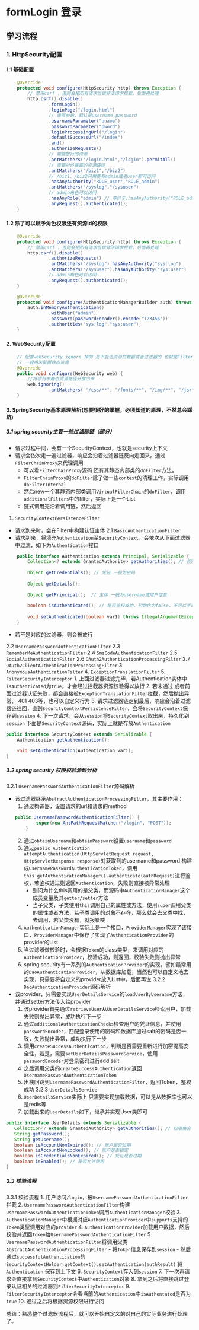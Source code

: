 # formLogin 登录

## 学习流程

### 1. HttpSecurity配置
#### 1.1 基础配置
```java
    @Override
    protected void configure(HttpSecurity http) throws Exception {
        // 禁用csrf ，否则会把所有请求当做非法请求拦截，后面再处理
        http.csrf().disable()
                .formLogin()
                .loginPage("/login.html")
                // 重写参数，默认是username,password
                .usernameParameter("uname")
                .passwordParameter("pword")
                .loginProcessingUrl("/login")
                .defaultSuccessUrl("/index")
                .and()
                .authorizeRequests()
                // 需要放行的资源
                .antMatchers("/login.html","/login").permitAll()
                // 需要对外暴露的资源路径
                .antMatchers("/biz1","/biz2")
                // /biz1、/biz2只需要有admin或者user都可访问
                .hasAnyAuthority("ROLE_user","ROLE_admin")
                .antMatchers("/syslog","/sysuser")
                // admin角色可以访问
                .hasAnyRole("admin") // 等价于.hasAnyAuthority("ROLE_admin")
                .anyRequest().authenticated();
    }
```
#### 1.2 除了可以赋予角色权限还有资源id的权限
```java
    @Override
    protected void configure(HttpSecurity http) throws Exception {
        // 禁用csrf ，否则会把所有请求当做非法请求拦截，后面再处理
        http.csrf().disable()
                .authorizeRequests()
                .antMatchers("/syslog").hasAnyAuthority("sys:log")
                .antMatchers("/sysuser").hasAnyAuthority("sys:user")
                // admin角色可以访问
                .anyRequest().authenticated();
    }

    @Override
    protected void configure(AuthenticationManagerBuilder auth) throws Exception {
        auth.inMemoryAuthentication()
                .withUser("admin")
                .password(passwordEncoder().encode("123456"))
                .authorities("sys:log","sys:user");
    }
```
#### 2. WebSecurity配置
```java
    // 配置webSecurity ignore 掉的 是不会走资源拦截器或者过滤器的 也就是FilterSecurityInterceptor等
    // 一般用来配置静态资源
    @Override
    public void configure(WebSecurity web) {
        //将项目中静态资源路径开放出来
        web.ignoring()
                .antMatchers( "/css/**", "/fonts/**", "/img/**", "/js/**");
    }
```
#### 3. SpringSecurity基本原理解析(想要很好的掌握，必须知道的原理，不然总会踩坑)
##### 3.1 spring security主要一些过滤器链（部分）
- 请求过程中间，会有一个SecurityContext，也就是security上下文
- 请求会依次走一遍过滤器，响应会沿着过滤器链反向走回来，通过```FilterChainProxy```来代理调用
    - 可以看```FilterChainProxy```源码
    还有其静态内部类的```doFilter```方法。
    - ```FilterChainProxy```的```doFilter```除了做一些```context```的清理工作，实际调用```doFilterInternal```
    - 然后new一个其静态内部类调用```VirtualFilterChain```的```doFilter```，调用```additionalFilters```中的filter，实际上是一个List
    - 链式调用完沿着调用链，然后返回

1. ```SecurityContextPersistenceFilter```

- 请求到来时，会在Filter中构建认证主体
2.1 ```BasicAuthenticationFilter```
- 请求到来，将填充```Authentication```至```SecurityContext```，会依次从下面过滤器中过滤，如下为```Authentication```接口
```java
    public interface Authentication extends Principal, Serializable {
        Collection<? extends GrantedAuthority> getAuthorities(); // 权限集合
    
        Object getCredentials(); // 凭证 一般为密码
    
        Object getDetails(); 
    
        Object getPrincipal();  // 主体 一般为username或用户信息
    
        boolean isAuthenticated(); // 是否鉴权成功，初始化为false，不可以手动更改的呢，需要按照规定鉴权通过
    
        void setAuthenticated(boolean var1) throws IllegalArgumentException;
    }
```
- 若不是对应的过滤器，则会被放行

2.2 ```UsernamePasswordAuthenticationFilter```
2.3 ```RememberMeAuthenticationFilter```
2.4 ```SmsCodeAuthenticationFilter```
2.5 ```SocialAuthenticationFilter```
2.6 ```OAuth2AuthenticationProcessingFilter```
2.7 ```OAuth2ClientAuthenticationProcessingFilter```
3. ```AnonymousAuthenticationFilter```
4. ```ExceptionTranslationFilter```
5. ```FilterSecurityInterceptor```
    1. 上面过滤器过滤完毕，若Authentication实体中```isAuthenticated```为```true```，才会经过拦截器资源校验得以放行
    2. 若未通过 或者前面过滤器认证失败，都会直接被```ExceptionTranslationFilter```拦截，然后抛出异常， 401 403等，也可以自定义行为
    3. 请求过滤器链走到最后，响应会沿着过滤器链往回，直到```SecurityContextPersistenceFilter```，会将```SecurityContext```保存到```session```
    4. 下一次请求，会从```session```将```SecurityContext```取出来，持久化到```session```
    下面是```SecurityContext```源码，实际上就是存放```Authentication```
```java
public interface SecurityContext extends Serializable {
    Authentication getAuthentication();

    void setAuthentication(Authentication var1);
}
```

##### 3.2 spring security 权限校验源码分析
3.2.1 ```UsernamePasswordAuthenticationFilter```源码解析
- 该过滤器继承```AbstractAuthenticationProcessingFilter```，其主要作用：
    1. 通过构造器，设置请求的url和请求的method
    ```java
    public UsernamePasswordAuthenticationFilter() {
            super(new AntPathRequestMatcher("/login", "POST"));
        }
    ```
    2. 通过```obtainUsername```和```obtainPassword```设置```username```和```password```
    3. 通过```public Authentication attemptAuthentication(HttpServletRequest request, HttpServletResponse response)```对获取到的username和password
    构建成```UsernamePasswordAuthenticationToken```，调用```this.getAuthenticationManager().authenticate(authRequest)```进行鉴权，若鉴权通过则返回```Authentication```，失败则直接被异常处理
        - 别问为什么this调用的是父类，而源码中```AuthenticationManager```这个成员变量及其```getter/setter```方法
        - 当子父类，子类使用```this```调用自己的属性或方法，使用```super```调用父类的属性或者方法，若子类调用的对象不存在，那么就会去父类中找，去调用，若父类没有，就报错喽
    4. ```AuthenticationManager```实际上是一个接口，```ProviderManager```实现了该接口，```ProviderManager```中保存了实现了```AuthenticationProvider```的provider的List
    5. 当过滤器做校验时，会根据```Token```的class类型，来调用对应的```AuthenticationProvider```，校验成功，则返回，校验失败则抛出异常
    6. spring security有一系列的```AuthenticationProvider```的实现，譬如最常用的```DaoAuthenticationProvider```，从数据库加载，当然也可以自定义地去实现，只需要将自定义的provider放入List中，后面再说
3.2.2 ```DaoAuthenticationProvider```源码解析
- 该provider，只需要实现```UserDetailsService```的```loadUserByUsername```方法，并通过setter方法传入给provider
    1. 该provider首先通过```retrieveUser```从```UserDetailsService```检索用户，加载失败则抛出异常，成功执行下一步
    2. 通过```additionalAuthenticationChecks```检查用户的凭证信息，并使用```passwordEncoder```，匹配登录使用的密码和数据库加过salt的密码是否一致，失败抛出异常，成功执行下一步
    3. 调用```createSuccessAuthentication```，判断是否需要重新进行加密提高安全性，若是，需要```setUserDetailsPasswordService```，使用```passwordEncoder```对登录密码进行add salt
    4. 之后调用父类的```createSuccessAuthentication```返回```UsernamePasswordAuthenticationToken```
    5. 出栈回跳到```UsernamePasswordAuthenticationFilter```，返回Token，鉴权成功
3.2.3 ```UserDetailsService```
    1. ```UserDetailsService```实际上 只需要实现加载数据，可以是从数据库也可以是redis等
    2. 加载出来的```UserDetails```如下，继承并实现User类即可
 ```java
public interface UserDetails extends Serializable {
	Collection<? extends GrantedAuthority> getAuthorities(); // 权限集合
	String getPassword();
	String getUsername();
	boolean isAccountNonExpired(); // 账户是否过期
	boolean isAccountNonLocked(); // 账户是否锁定
	boolean isCredentialsNonExpired(); // 凭证是否过期
	boolean isEnabled(); // 是否允许使用
}

```
##### 3.3 校验流程
3.3.1 校验流程
    1. 用户访问```/login```，被```UsernamePasswordAuthenticationFilter```拦截
    2. ```UsernamePasswordAuthenticationFilter```构建```UsernamePasswordAuthenticationToken```调用```AuthenticationManager```校验
    3. ```AuthenticationManager```中根据对应```AuthenticationProvider```中```supports```支持的```Token```类型调用对应的```provider```
    4. ```AuthenticationProvider```加载用户数据，然后校验并返回```Token```给```UsernamePasswordAuthenticationFilter```
    5. ```UsernamePasswordAuthenticationFilter```将调用父类```AbstractAuthenticationProcessingFilter```
        - 将```Token```信息保存到```session```
        - 然后通过```successfulAuthentication```的```SecurityContextHolder.getContext().setAuthentication(authResult)``` 将```Authentication``` 保存到上下文
    6. ```SecurityContext```存入到```session```
    7. 下一次再请求会直接拿到```SecurityContext```中```Authentication```对象
    8. 拿到之后将直接跳过登录认证相关的过滤器到```FilterSecurityInterceptor```
    9. ```FilterSecurityInterceptor```会看当前的```Authentication```中```isAuthentated```是否为```true```
    10. 通过之后将根据资源权限进行访问

总结：熟悉整个过滤器流程后，就可以开始自定义的对自己的实际业务进行处理了。
